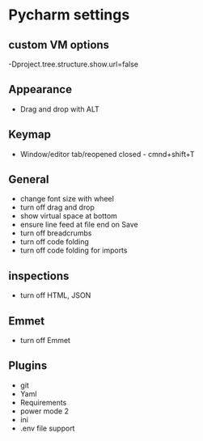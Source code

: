 # Pycharm settings

## custom VM options
-Dproject.tree.structure.show.url=false

## Appearance
* Drag and drop with ALT

## Keymap
* Window/editor tab/reopened closed - cmnd+shift+T

## General
* change font size with wheel
* turn off drag and drop
* show virtual space at bottom
* ensure line feed at file end on Save
* turn off breadcrumbs
* turn off code folding
* turn off code folding for imports

## inspections
* turn off HTML, JSON
## Emmet
* turn off Emmet

## Plugins
* git
* Yaml
* Requirements
* power mode 2
* ini
* .env file support
